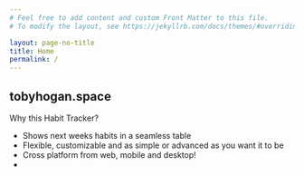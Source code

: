 ```yaml
---
# Feel free to add content and custom Front Matter to this file.
# To modify the layout, see https://jekyllrb.com/docs/themes/#overriding-theme-defaults

layout: page-no-title
title: Home
permalink: /
---
```


## tobyhogan.space

Why this Habit Tracker?

- Shows next weeks habits in a seamless table
- Flexible, customizable and as simple or advanced as you want it to be
- Cross platform from web, mobile and desktop!
- 
